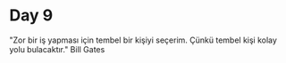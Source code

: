 # Day 9
"Zor bir iş yapması için tembel bir kişiyi seçerim. Çünkü tembel kişi kolay yolu bulacaktır." Bill Gates